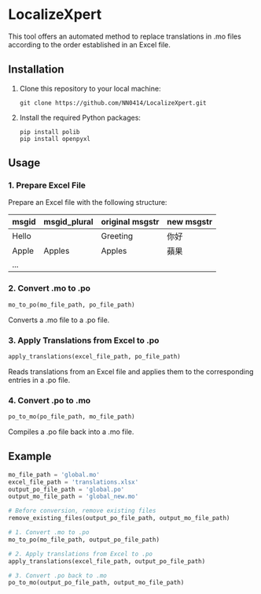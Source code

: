 # LocalizeXpert

This tool offers an automated method to replace translations in .mo files according to the order established in an Excel file.

## Installation

1. Clone this repository to your local machine:

    ```
    git clone https://github.com/NN0414/LocalizeXpert.git
    ```

2. Install the required Python packages:

    ```
    pip install polib
    pip install openpyxl
    ```

## Usage

### 1. Prepare Excel File

Prepare an Excel file with the following structure:

| msgid | msgid_plural | original msgstr | new msgstr |
|-------|--------------|-----------------|------------|
| Hello |   | Greeting | 你好 |
| Apple | Apples | Apples | 蘋果 |
| ...

### 2. Convert .mo to .po

```python
mo_to_po(mo_file_path, po_file_path)
```

Converts a .mo file to a .po file.

### 3. Apply Translations from Excel to .po

```python
apply_translations(excel_file_path, po_file_path)
```

Reads translations from an Excel file and applies them to the corresponding entries in a .po file.

### 4. Convert .po to .mo

```python
po_to_mo(po_file_path, mo_file_path)
```

Compiles a .po file back into a .mo file.

## Example

```python
mo_file_path = 'global.mo'
excel_file_path = 'translations.xlsx'
output_po_file_path = 'global.po'
output_mo_file_path = 'global_new.mo'

# Before conversion, remove existing files
remove_existing_files(output_po_file_path, output_mo_file_path)

# 1. Convert .mo to .po
mo_to_po(mo_file_path, output_po_file_path)

# 2. Apply translations from Excel to .po
apply_translations(excel_file_path, output_po_file_path)

# 3. Convert .po back to .mo
po_to_mo(output_po_file_path, output_mo_file_path)
```
